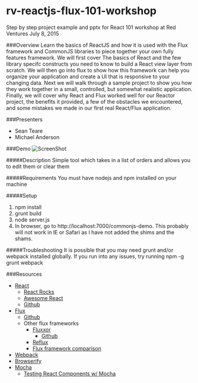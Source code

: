 # rv-reactjs-flux-101-workshop
Step by step project example and pptx for React 101 workshop at Red Ventures July 8, 2015

###Overview
Learn the basics of ReactJS and how it is used with the Flux framework and CommonJS libraries to piece together your own fully features framework.  We will first cover The basics of React and the few library specifc constructs you need to know to build a React view layer from scratch.  We will then go into flux to show how this framework can help you organize your application and create a UI that is responsive to your changing data.  Next we will walk through a sample project to show you how they work together in a small, controlled, but somewhat realistic application.  Finally, we will cover why React and Flux worked well for our Reactor project, the benefits it provided, a few of the obstacles we encountered, and some mistakes we made in our first real React/Flux application.

###Presenters
* Sean Teare
* Michael Anderson

###Demo
![ScreenShot](https://cloud.githubusercontent.com/assets/898480/8462067/2de0b914-1fff-11e5-80b9-c64fe3b50f90.png)

#####Description
Simple tool which takes in a list of orders and allows you to edit them or clear them

#####Requirements
You must have nodejs and npm installed on your machine

#####Setup

1. npm install
2. grunt build
3. node server.js
4. In browser, go to http://localhost:7000/commonjs-demo.  This probably will not work in IE or Safari as I have not added the shims and the shams.

#####Troubleshooting
It is possible that you may need grunt and/or webpack installed globally.  If you run into any issues, try running
npm -g grunt webpack

###Resources


* [React](http://facebook.github.io/react/)
	* [React Rocks](http://react.rocks/)
	* [Awesome React](https://github.com/enaqx/awesome-react)
	* [Github](https://github.com/facebook/react)
* [Flux](https://facebook.github.io/flux/)
	* [Github](https://github.com/facebook/flux)
	* Other flux frameworks
		* [Fluxxor](http://fluxxor.com/)
			* [Github](https://github.com/BinaryMuse/fluxxor)
		* [Reflux](https://github.com/spoike/refluxjs)
		* [Flux framework comparison](https://github.com/voronianski/flux-comparison)
* [Webpack](http://webpack.github.io/)
* [Browserify](http://browserify.org/)
* [Mocha](http://mochajs.org/)
	* [Testing React Components w/ Mocha](http://www.hammerlab.org/2015/02/14/testing-react-web-apps-with-mocha/)
	
